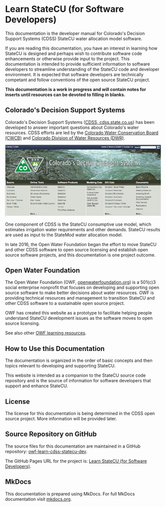 # Learn StateCU (for Software Developers)

This documentation is the developer manual for Colorado's Decision Support Systems (CDSS) StateCU water allocation model software.

If you are reading this documentation, you have an interest in learning how StateCU is designed
and perhaps wish to contribute software code enhancements or otherwise provide input to the project.
This documentation is intended to provide sufficient information to software developers
to streamline understanding of the StateCU code and developer environment.
It is expected that software developers are technically competant and
follow conventions of the open source StateCU project.

**This documentation is a work in progress and will contain notes for inserts until resources can
be devoted to filling in blanks.**

## Colorado's Decision Support Systems

Colorado's Decision Support Systems ([CDSS, cdss.state.co.us](http://cdss.state.co.us))
has been developed to answer important questions about Colorado's water resources.
CDSS efforts are led by the [Colorado Water Conservation Board (CWCB)](http://cwcb.state.co.us)
and [Colorado Division of Water Resources (DWR)](http://water.state.co.us).

![CDSS Website](images/CDSS-website.png)

One component of CDSS is the StateCU consumptive use model, which estimates irrigation water requirements and other demands.
StateCU results are used as input to the StateMod water allocation model.

In late 2016, the Open Water Foundation began the effort to move StateCU and other CDSS software to open source licensing
and establish open source software projects, and this documentation is one project outcome.

## Open Water Foundation

The Open Water Foundation (OWF, [openwaterfoundation.org](http://openwaterfoundation.org)) is a 501(c)3 social enterprise
nonprofit that focuses on developing and supporting open source software to make better
decisions about water resources.  OWF is providing technical resources and management to
transition StateCU and other CDSS software to a sustainable open source project.

OWF has created this website as a prototype to facilitate helping people understand StateCU development issues
as the software moves to open source licensing.

See also other [OWF learning resources](http://learn.openwaterfoundation.org).

## How to Use this Documentation

The documentation is organized in the order of basic concepts and then topics relevant to developing and supporting StateCU.

This website is intended as a companion to the StateCU source code repository and is the source of
information for software developers that support and enhance StateCU.

## License

The license for this documentation is being determined in the CDSS open source project.
More information will be provided later.

## Source Repository on GitHub

The source files for this documentation are maintained in a GitHub repository: [owf-learn-cdss-statecu-dev](https://github.com/OpenWaterFoundation/owf-learn-cdss-statecu-dev).

The GitHub Pages URL for the project is: [Learn StateCU (for Software Developers)](https://openwaterfoundation.github.io/owf-learn-cdss-statecu-dev/).

## MkDocs

This documentation is prepared using MkDocs.
For full MkDocs documentation visit [mkdocs.org](http://mkdocs.org).
